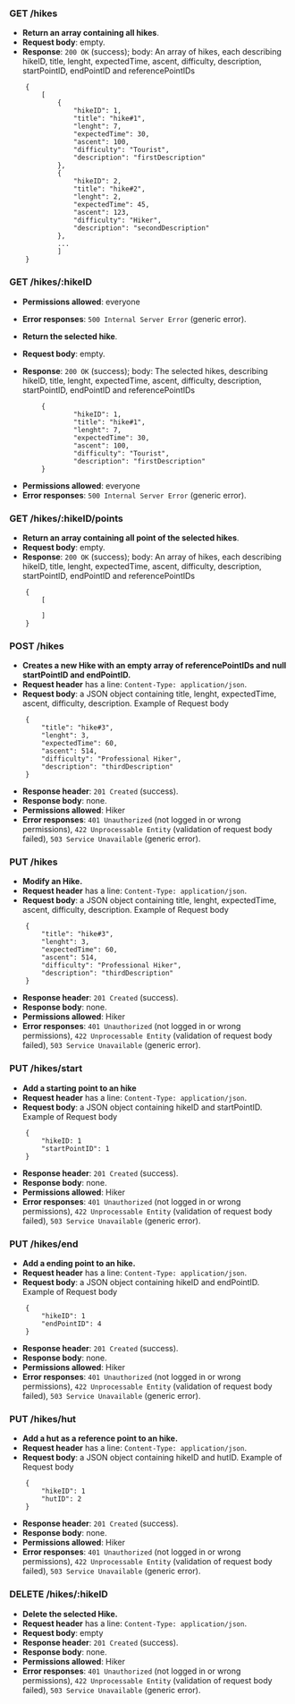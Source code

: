 ### GET /hikes

- **Return an array containing all hikes**.
- **Request body**: empty.
- **Response**: `200 OK` (success); body: An array of hikes, each describing hikeID, title, lenght, expectedTime, ascent, difficulty, description, startPointID, endPointID and referencePointIDs

```
    {
        [
            {
                "hikeID": 1,
                "title": "hike#1",
                "lenght": 7,
                "expectedTime": 30,
                "ascent": 100,
                "difficulty": "Tourist",
                "description": "firstDescription"
            },
            {
                "hikeID": 2,
                "title": "hike#2",
                "lenght": 2,
                "expectedTime": 45,
                "ascent": 123,
                "difficulty": "Hiker",
                "description": "secondDescription" 
            },
            ... 
            ]
    }
```


### GET /hikes/:hikeID
- **Permissions allowed**: everyone
- **Error responses**: `500 Internal Server Error` (generic error).

- **Return the selected hike**.
- **Request body**: empty.
- **Response**: `200 OK` (success); body: The selected hikes, describing hikeID, title, lenght, expectedTime, ascent, difficulty, description, startPointID, endPointID and referencePointIDs

```
        {
                "hikeID": 1,
                "title": "hike#1",
                "lenght": 7,
                "expectedTime": 30,
                "ascent": 100,
                "difficulty": "Tourist",
                "description": "firstDescription"
        }
```

- **Permissions allowed**: everyone
- **Error responses**: `500 Internal Server Error` (generic error).


### GET /hikes/:hikeID/points

- **Return an array containing all point of the selected hikes**.
- **Request body**: empty.
- **Response**: `200 OK` (success); body: An array of hikes, each describing hikeID, title, lenght, expectedTime, ascent, difficulty, description, startPointID, endPointID and referencePointIDs

```
    {
        [
            
        ]
    }
```

### POST /hikes
- **Creates a new Hike with an empty array of referencePointIDs and null startPointID and endPointID.**
- **Request header** has a line: `Content-Type: application/json`.
- **Request body**: a JSON object containing title, lenght, expectedTime, ascent, difficulty, description.
 Example of Request body

```
    {
        "title": "hike#3",
        "lenght": 3,
        "expectedTime": 60,
        "ascent": 514,
        "difficulty": "Professional Hiker",
        "description": "thirdDescription"
    }
```
- **Response header**:  `201 Created` (success). 
- **Response body**: none.
- **Permissions allowed**:  Hiker
- **Error responses**: `401 Unauthorized` (not logged in or wrong permissions), `422 Unprocessable Entity` (validation of request body failed), `503 Service Unavailable` (generic error).

### PUT /hikes
- **Modify an Hike.**
- **Request header** has a line: `Content-Type: application/json`.
- **Request body**: a JSON object containing title, lenght, expectedTime, ascent, difficulty, description.
 Example of Request body

```
    {
        "title": "hike#3",
        "lenght": 3,
        "expectedTime": 60,
        "ascent": 514,
        "difficulty": "Professional Hiker",
        "description": "thirdDescription"
    }
```
- **Response header**:  `201 Created` (success). 
- **Response body**: none.
- **Permissions allowed**:  Hiker
- **Error responses**: `401 Unauthorized` (not logged in or wrong permissions), `422 Unprocessable Entity` (validation of request body failed), `503 Service Unavailable` (generic error).


### PUT /hikes/start
- **Add a starting point to an hike**
- **Request header** has a line: `Content-Type: application/json`.
- **Request body**: a JSON object containing hikeID and startPointID.
 Example of Request body
```
    {
        "hikeID: 1
        "startPointID": 1 
    }
```
- **Response header**:  `201 Created` (success). 
- **Response body**: none.
- **Permissions allowed**:  Hiker
- **Error responses**: `401 Unauthorized` (not logged in or wrong permissions), `422 Unprocessable Entity` (validation of request body failed), `503 Service Unavailable` (generic error).

### PUT /hikes/end
- **Add a ending point to an hike.**
- **Request header** has a line: `Content-Type: application/json`.
- **Request body**: a JSON object containing hikeID and endPointID.
 Example of Request body
```
    {
        "hikeID": 1
        "endPointID": 4 
    }
```
- **Response header**:  `201 Created` (success). 
- **Response body**: none.
- **Permissions allowed**:  Hiker
- **Error responses**: `401 Unauthorized` (not logged in or wrong permissions), `422 Unprocessable Entity` (validation of request body failed), `503 Service Unavailable` (generic error).

### PUT /hikes/hut
- **Add a hut as a reference point to an hike.**
- **Request header** has a line: `Content-Type: application/json`.
- **Request body**: a JSON object containing hikeID and hutID.
 Example of Request body
```
    {
        "hikeID": 1
        "hutID": 2
    }
```
- **Response header**:  `201 Created` (success). 
- **Response body**: none.
- **Permissions allowed**:  Hiker
- **Error responses**: `401 Unauthorized` (not logged in or wrong permissions), `422 Unprocessable Entity` (validation of request body failed), `503 Service Unavailable` (generic error).


### DELETE /hikes/:hikeID
- **Delete the selected Hike.**
- **Request header** has a line: `Content-Type: application/json`.
- **Request body**: empty
- **Response header**:  `201 Created` (success). 
- **Response body**: none.
- **Permissions allowed**:  Hiker
- **Error responses**: `401 Unauthorized` (not logged in or wrong permissions), `422 Unprocessable Entity` (validation of request body failed), `503 Service Unavailable` (generic error).
